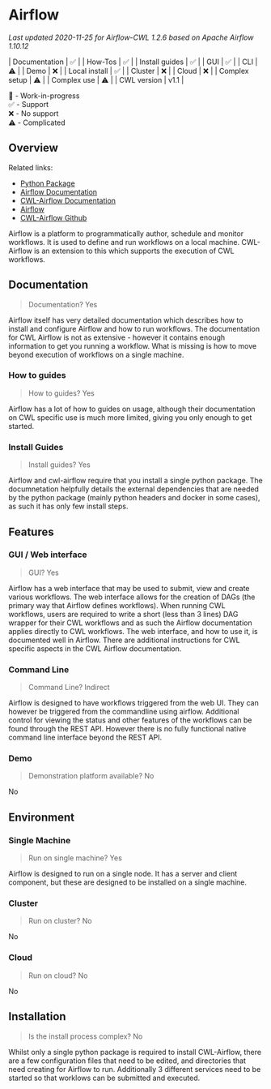 # Airflow

_Last updated 2020-11-25 for Airflow-CWL 1.2.6 based on Apache Airflow 1.10.12_ 

| Documentation  | ✅ |
| How-Tos        | ✅ |
| Install guides | ✅ |
| GUI            | ✅ |
| CLI		 | ⚠️  |
| Demo		 | ❌ |
| Local install	 | ✅ |
| Cluster	 | ❌ |
| Cloud		 | ❌ |
| Complex setup	 | ⚠️  |
| Complex use	 | ⚠️  |
| CWL version	 | v1.1 |

🚧 - Work-in-progress  
✅ - Support  
❌ - No support  
⚠️  - Complicated  

## Overview

Related links:
* [Python Package](https://pypi.org/project/cwl-airflow/)
* [Airflow Documentation](https://airflow.apache.org/docs/stable/)
* [CWL-Airflow Documentation](https://cwl-airflow.readthedocs.io/en/latest/readme/how_to_use.html#using-airflow-cli)
* [Airflow](https://airflow.apache.org/)
* [CWL-Airflow Github](https://github.com/Barski-lab/cwl-airflow)

Airflow is  a platform to programmatically author, schedule and monitor workflows.  It is used to define and run workflows on a local machine. CWL-Airflow is an extension to this which supports the execution of CWL workflows.

## Documentation

> Documentation? Yes

Airflow itself has very detailed documentation which describes how to install and configure Airflow and how to run workflows.   The documentation for CWL Airflow is not as extensive - however it contains enough information to get you running a workflow. What is missing is how to move beyond execution of workflows on a single machine.

### How to guides

> How to guides? Yes

Airflow has a lot of how to guides on usage, although their documentation on CWL specific use is much more limited, giving you only enough to get started.

### Install Guides

> Install guides? Yes

Airflow and cwl-airflow require that you install a single python package. The documnetation helpfully details the external dependencies that are needed by the python package (mainly python headers and docker in some cases), as such it has only few install steps.

## Features

### GUI / Web interface

> GUI? Yes

Airflow has a web interface that may be used to submit, view and create various workflows. The web interface allows for the creation of DAGs (the primary way that Airflow defines workflows).  When running CWL workflows, users are required to write a short (less than 3 lines) DAG wrapper for their CWL workflows and as such the Airflow documentation applies directly to CWL workflows.  The web interface, and how to use it, is documented well in Airflow.  There are additional instructions for CWL specific aspects in the CWL Airflow documentation.

### Command Line

> Command Line? Indirect

Airflow is designed to have workflows triggered from the web UI.  They can however be triggered from the commandline using airflow.  Additional control for viewing the status and other features of the workflows can be found through the REST API.  However there is no fully functional native command line interface beyond the REST API.

### Demo

> Demonstration platform available? No

No

## Environment

### Single Machine

> Run on single machine? Yes

Airflow is designed to run on a single node.  It has a server and client component, but these are designed to be installed on a single machine.

### Cluster

> Run on cluster? No

No

### Cloud

> Run on cloud? No

No

## Installation

> Is the install process complex? No

Whilst only a single python package is required to install CWL-Airflow, there are a few configuration files that need to be edited, and directories that need creating for Airflow to run.  Additionally 3 different services need to be started so that worklows can be submitted and executed.


